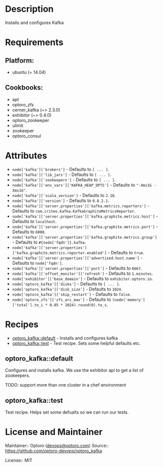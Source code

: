 # Description

Installs and configures Kafka

# Requirements

## Platform:

* ubuntu (= 14.04)

## Cookbooks:

* apt
* optoro_zfs
* cerner_kafka (~> 2.3.0)
* exhibitor (~> 0.4.0)
* optoro_zookeeper
* ulimit
* zookeeper
* optoro_consul

# Attributes

* `node['kafka']['brokers']` -  Defaults to `[ ... ]`.
* `node['kafka']['lib_jars']` -  Defaults to `[ ... ]`.
* `node['kafka']['zookeepers']` -  Defaults to `[ ... ]`.
* `node['kafka']['env_vars']['KAFKA_HEAP_OPTS']` -  Defaults to `"-Xmx1G -Xms1G"`.
* `node['kafka']['scala_version']` -  Defaults to `2.10`.
* `node['kafka']['version']` -  Defaults to `0.8.2.1`.
* `node['kafka']['server.properties']['kafka.metrics.reporters']` -  Defaults to `com.criteo.kafka.KafkaGraphiteMetricsReporter`.
* `node['kafka']['server.properties']['kafka.graphite.metrics.host']` -  Defaults to `localhost`.
* `node['kafka']['server.properties']['kafka.graphite.metrics.port']` -  Defaults to `6008`.
* `node['kafka']['server.properties']['kafka.graphite.metrics.group']` -  Defaults to `#{node['fqdn']}.kafka`.
* `node['kafka']['server.properties']['kafka.graphite.metrics.reporter.enabled']` -  Defaults to `true`.
* `node['kafka']['server.properties']['advertised.host.name']` -  Defaults to `node['fqdn']`.
* `node['kafka']['server.properties']['port']` -  Defaults to `6667`.
* `node['kafka']['offset_monitor']['refresh']` -  Defaults to `1.minutes`.
* `node['exhibitor']['base_domain']` -  Defaults to `exhibitor.optoro.io`.
* `node['optoro_kafka']['disks']` -  Defaults to `[ ... ]`.
* `node['optoro_kafka']['disk_size']` -  Defaults to `1024`.
* `node['optoro_kafka']['skip_restart']` -  Defaults to `false`.
* `node['optoro_zfs']['zfs_arc_max']` -  Defaults to `(node['memory']['total'].to_i * 0.05 * 1024).round(0).to_s`.

# Recipes

* [optoro_kafka::default](#optoro_kafkadefault) - Installs and configures kafka
* [optoro_kafka::test](#optoro_kafkatest) - Test recipe.  Sets some helpful defaults etc.

## optoro_kafka::default

 Configures and installs kafka.  We use the exhibitor api to get a list of zookeepers.

TODO: support more than one cluster in a chef environment

## optoro_kafka::test

Test recipe.  Helps set some defualts so we can run our tests.

# License and Maintainer

Maintainer:: Optoro (<devops@optoro.com>)
Source:: https://github.com/optoro-devops/optoro_kafka

License:: MIT
